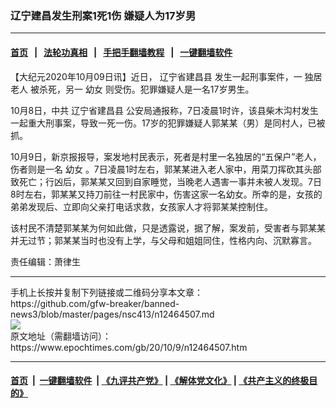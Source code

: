 ### 辽宁建昌发生刑案1死1伤 嫌疑人为17岁男
------------------------

#### [首页](https://github.com/gfw-breaker/banned-news3/blob/master/README.md) &nbsp;&nbsp;|&nbsp;&nbsp; [法轮功真相](https://github.com/begood0513/basic/blob/master/README.md)  &nbsp;&nbsp;|&nbsp;&nbsp; [手把手翻墙教程](https://github.com/gfw-breaker/guides/wiki)  &nbsp;&nbsp;|&nbsp;&nbsp; [一键翻墙软件](https://github.com/gfw-breaker/nogfw/blob/master/README.md)  



<div><p>
 【大纪元2020年10月09日讯】近日，
 <ok href="https://www.epochtimes.com/gb/tag/%E8%BE%BD%E5%AE%81%E7%9C%81%E5%BB%BA%E6%98%8C%E5%8E%BF.html">
  辽宁省建昌县
 </ok>
 发生一起刑事案件，一
 <ok href="https://www.epochtimes.com/gb/tag/%E7%8B%AC%E5%B1%85%E8%80%81%E4%BA%BA.html">
  独居老人
 </ok>
 被杀死，另一
 <ok href="https://www.epochtimes.com/gb/tag/%E5%B9%BC%E5%A5%B3.html">
  幼女
 </ok>
 则受伤。犯罪嫌疑人是一名17岁男生。
</p>
<p>
 10月8日，中共
 <ok href="https://www.epochtimes.com/gb/tag/%E8%BE%BD%E5%AE%81%E7%9C%81%E5%BB%BA%E6%98%8C%E5%8E%BF.html">
  辽宁省建昌县
 </ok>
 公安局通报称，7日凌晨1时许，该县柴木沟村发生一起重大刑事案，导致一死一伤。17岁的犯罪嫌疑人郭某某（男）是同村人，已被抓。
</p>
<p>
 10月9日，新京报报导，案发地村民表示，死者是村里一名独居的“五保户”老人，伤者则是一名
 <ok href="https://www.epochtimes.com/gb/tag/%E5%B9%BC%E5%A5%B3.html">
  幼女
 </ok>
 。7日凌晨1时左右，郭某某进入老人家中，用菜刀挥砍其头部致死亡；行凶后，郭某某又回到自家睡觉，当晚老人遇害一事并未被人发现。7日8时左右，郭某某又持刀前往一村民家中，伤害这家一名幼女。所幸的是，女孩的弟弟发现后、立即向父亲打电话求救，女孩家人才将郭某某控制住。
</p>
<p>
 该村民不清楚郭某某为何如此做，只是透露说，据了解，案发前，受害者与郭某某并无过节；郭某某当时也没有上学，与父母和姐姐同住，性格内向、沉默寡言。
</p>
<p>
 责任编辑：萧律生
</p>
</div>
<hr/>
手机上长按并复制下列链接或二维码分享本文章：<br/>
https://github.com/gfw-breaker/banned-news3/blob/master/pages/nsc413/n12464507.md <br/>
<a href='https://github.com/gfw-breaker/banned-news3/blob/master/pages/nsc413/n12464507.md'><img src='https://github.com/gfw-breaker/banned-news3/blob/master/pages/nsc413/n12464507.md.png'/></a> <br/>
原文地址（需翻墙访问）：https://www.epochtimes.com/gb/20/10/9/n12464507.htm


------------------------
#### [首页](https://github.com/gfw-breaker/banned-news3/blob/master/README.md) &nbsp;|&nbsp; [一键翻墙软件](https://github.com/gfw-breaker/nogfw/blob/master/README.md) &nbsp;| [《九评共产党》](https://github.com/gfw-breaker/9ping.md/blob/master/README.md#九评之一评共产党是什么) | [《解体党文化》](https://github.com/gfw-breaker/jtdwh.md/blob/master/README.md) | [《共产主义的终极目的》](https://github.com/gfw-breaker/gczydzjmd.md/blob/master/README.md)


<img src='http://gfw-breaker.win/banned-news3/pages/nsc413/n12464507.md' width='0px' height='0px'/>